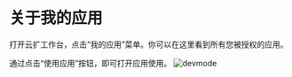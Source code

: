 # 关于我的应用

打开云扩工作台，点击“我的应用”菜单。你可以在这里看到所有您被授权的应用。

通过点击“使用应用”按钮，即可打开应用使用。
![devmode](https://docimages.blob.core.chinacloudapi.cn/images/Kris/AppsV2/myapps.png)
